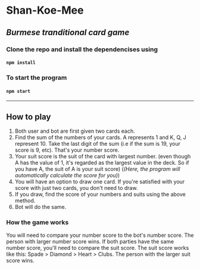 # Shan-Koe-Mee

*Burmese tranditional card game*
---
### Clone the repo and install the dependencises using
#### `npm install`
### To start the program
#### `npm start`
---
## How to play
1. Both user and bot are first given two cards each. 
2. Find the sum of the numbers of your cards. A represents 1 and K, Q, J represent 10. Take the last digit of the sum (i.e if the sum is 19, your score is 9, etc). That's your number score. 
3. Your suit score is the suit of the card with largest number. (even though A has the value of 1, it's regarded as the largest value in the deck. So if you have A, the suit of A is your suit score) (*(Here, the program will automatically calculate the score for you)*)
5. You will have an option to draw one card. If you're satisfied with your score with just two cards, you don't need to draw.
6. If you draw, find the score of your numbers and suits using the above method.
7. Bot will do the same. 

### How the game works
You will need to compare your number score to the bot's number score. The person with larger number score wins. 
If both parties have the same number score, you'll need to compare the suit score. 
The suit score works like this: Spade > Diamond > Heart > Clubs.
The person with the larger suit score wins.
